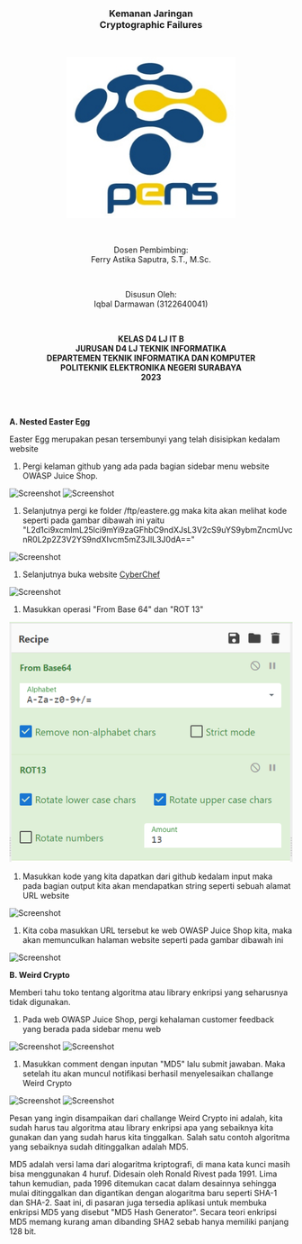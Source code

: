 ﻿<h3 align="center">
    <b>Kemanan Jaringan</b><br>
    Cryptographic Failures
</h3>
<br>
<p align="center">
  <img src="./Aspose.Words.055ad41d-12c1-487c-8350-669dabe39605.001.jpeg" alt="Size Limit CLI" width="300">
</p>
<br>
<p align="center">
    Dosen Pembimbing:<br>
    Ferry Astika Saputra, S.T., M.Sc.
</p>
<br>
<p align="center">
    Disusun Oleh:<br>
    Iqbal Darmawan (3122640041)
</p>
<br>
<p align="center">
    <b>
        KELAS D4 LJ IT B <br>
        JURUSAN D4 LJ TEKNIK INFORMATIKA <br>
        DEPARTEMEN TEKNIK INFORMATIKA DAN KOMPUTER <br> 
        POLITEKNIK ELEKTRONIKA NEGERI SURABAYA <br>
        2023
    </b>
</p>
<br>
<br>

**A. Nested Easter Egg**

Easter Egg merupakan pesan tersembunyi yang telah disisipkan kedalam website

1. Pergi kelaman github yang ada pada bagian sidebar menu website OWASP Juice Shop.

![Screenshot](Aspose.Words.055ad41d-12c1-487c-8350-669dabe39605.002.png) ![Screenshot](Aspose.Words.055ad41d-12c1-487c-8350-669dabe39605.003.png)

1. Selanjutnya pergi ke folder /ftp/eastere.gg maka kita akan melihat kode seperti pada gambar dibawah ini yaitu "L2d1ci9xcmlmL25lci9mYi9zaGFhbC9ndXJsL3V2cS9uYS9ybmZncmUvcnR0L2p2Z3V2YS9ndXIvcm5mZ3JlL3J0dA=="

![Screenshot](Aspose.Words.055ad41d-12c1-487c-8350-669dabe39605.004.png)

1. Selanjutnya buka website [CyberChef](https://gchq.github.io/CyberChef/)

![Screenshot](Aspose.Words.055ad41d-12c1-487c-8350-669dabe39605.005.png)

1. Masukkan operasi "From Base 64" dan "ROT 13"

![Screenshot](Aspose.Words.055ad41d-12c1-487c-8350-669dabe39605.006.png)

1. Masukkan kode yang kita dapatkan dari github kedalam input maka pada bagian output kita akan mendapatkan string seperti sebuah alamat URL website

![Screenshot](Aspose.Words.055ad41d-12c1-487c-8350-669dabe39605.007.png)

1. Kita coba masukkan URL tersebut ke web OWASP Juice Shop kita, maka akan memunculkan halaman website seperti pada gambar dibawah ini

![Screenshot](Aspose.Words.055ad41d-12c1-487c-8350-669dabe39605.008.png)

**B. Weird Crypto**

Memberi tahu toko tentang algoritma atau library enkripsi yang seharusnya tidak digunakan.

1. Pada web OWASP Juice Shop, pergi kehalaman customer feedback yang berada pada sidebar menu web

![Screenshot](Aspose.Words.055ad41d-12c1-487c-8350-669dabe39605.009.png) ![Screenshot](Aspose.Words.055ad41d-12c1-487c-8350-669dabe39605.010.png)

1. Masukkan comment dengan inputan "MD5" lalu submit jawaban. Maka setelah itu akan muncul notifikasi berhasil menyelesaikan challange Weird Crypto

![Screenshot](Aspose.Words.055ad41d-12c1-487c-8350-669dabe39605.011.png) ![Screenshot](Aspose.Words.055ad41d-12c1-487c-8350-669dabe39605.012.png)

Pesan yang ingin disampaikan dari challange Weird Crypto ini adalah, kita sudah harus tau algoritma atau library enkripsi apa yang sebaiknya kita gunakan dan yang sudah harus kita tinggalkan. Salah satu contoh algoritma yang sebaiknya sudah ditinggalkan adalah MD5.

MD5 adalah versi lama dari alogaritma kriptografi, di mana kata kunci masih bisa menggunakan 4 huruf. Didesain oleh Ronald Rivest pada 1991. Lima tahun kemudian, pada 1996 ditemukan cacat dalam desainnya sehingga mulai ditinggalkan dan digantikan dengan alogaritma baru seperti SHA-1 dan SHA-2. Saat ini, di pasaran juga tersedia aplikasi untuk membuka enkripsi MD5 yang disebut "MD5 Hash Generator". Secara teori enkripsi MD5 memang kurang aman dibanding SHA2 sebab hanya memiliki panjang 128 bit.

